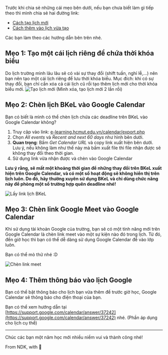 <script>
  import { base } from '$app/paths';
</script>

<div class="prose dark:prose-light mx-auto px-2 sm:px-0">

Trước khi chia sẻ những cái mẹo bên dưới, nếu bạn chưa biết làm gì tiếp theo thì mình chia sẻ hai đường link:

-   [Cách tạo lịch mới](https://support.google.com/calendar/answer/37095)
-   [Cách thêm vào lịch vừa tạo](https://support.google.com/calendar/answer/37118)

Các bạn làm theo các hướng dẫn bên trên nhé.

## Mẹo 1: Tạo một cái lịch riêng để chứa thời khóa biểu

Do lịch trường mình lâu lâu sẽ có vài sự thay đổi (shift tuần, nghỉ lễ,...) nên bạn nên tạo một cái lịch riêng để lưu thời khóa biểu. Mục đích: khi có sự thay đổi, bạn chỉ cần xóa cả cái lịch cũ rồi tạo thêm lịch mới cho thời khóa biểu mới.
![Tạo lịch mới]({base}/new-calendar.png)
(Mình xóa, tạo lịch mới 2 lần rồi)

## Mẹo 2: Chèn lịch BKeL vào Google Calendar

Bạn có biết là mình có thể chèn lịch chứa các deadline trên BKeL vào Google Calendar không?

1. Truy cập vào link: [e-learning.hcmut.edu.vn/calendar/export.php](https://e-learning.hcmut.edu.vn/calendar/export.php)
2. Chọn _All events_ và _Recent and next 60 days_ như hình bên dưới.
3. **Quan trọng**: Bấm _Get Calendar URL_ và copy link xuất hiện bên dưới.  
   Lưu ý, nếu không làm như thế này mà bấm xuất file thì file nhận được sẽ không thay đổi theo thời gian.
4. Sử dụng link vừa nhận được và chèn vào Google Calendar

**Lưu ý rằng, sẽ mất một khoảng thời gian để những thay đổi trên BKeL xuất hiện trên Google Calendar, và có một số hoạt động sẽ không hiển thị trên lịch luôn. Do đó, hãy thường xuyên sử dụng BKeL và chỉ dùng chức năng này để phòng một số trường hợp quên deadline nhé!**

![Lấy link lịch BKeL]({base}/get-calendar-url.png)

## Mẹo 3: Chèn link Google Meet vào Google Calendar

Khi sử dụng tài khoản Google của trường, bạn sẽ có một tính năng mới trên Google Calendar là chèn link meet vào một sự kiện nào đó trong lịch. Từ đó, đến giờ học thì bạn có thể dễ dàng sử dụng Google Calendar để vào lớp luôn.

Bạn có thể mò thử nhé :D

![Chèn link meet]({base}/meet-link.png)

## Mẹo 4: Thêm thông báo vào lịch Google

Bạn có thể bật thông báo cho lịch bạn vừa thêm để trước giờ học, Google Calendar sẽ thông báo cho điện thoại của bạn.

Bạn có thể xem hướng dẫn tại [https://support.google.com/calendar/answer/37242](https://support.google.com/calendar/answer/37242) nhé. (Phần áp dụng cho lịch cụ thể)

---

Chúc các bạn một năm học mới nhiều niềm vui và thành công nhé!

From NDK, with 💖

</div>
